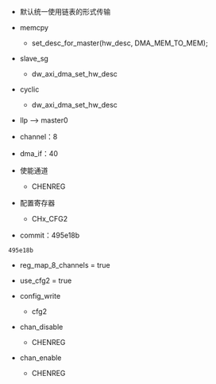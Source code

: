 - 默认统一使用链表的形式传输

- memcpy
	- set_desc_for_master(hw_desc, DMA_MEM_TO_MEM);
- slave_sg
	- dw_axi_dma_set_hw_desc
- cyclic
	- dw_axi_dma_set_hw_desc
- llp --> master0



- channel：8
- dma_if：40

- 使能通道
	- CHENREG
- 配置寄存器
	- CHx_CFG2

- commit：495e18b
```
495e18b
```

- reg_map_8_channels = true
- use_cfg2 = true

- config_write
	- cfg2
- chan_disable
	- CHENREG
- chan_enable
	- CHENREG